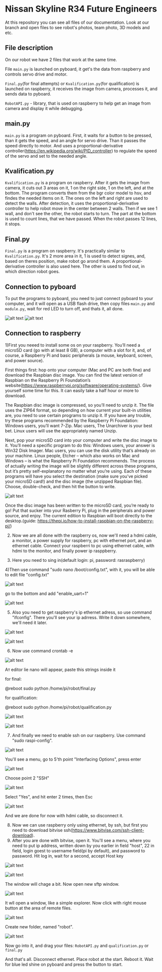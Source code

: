 # Nissan Skyline R34 Future Engineers
At this repository you can see all files of our documentation. Look at our branch and open files to see robot's photos, team photo, 3D models and etc.
## File description

On our robot we have 2 files that work at the same time. 

File ``main.py`` is launched on pyboard, it get's the data from raspberry and controls servo drive and motor. 

``Final.py``(for final attempts) or ``Kvalification.py``(for qualification) is launched on raspberry, it receives the image from camera, processes it, and sends data to pyboard.

``RobotAPI.py`` - library, that is used on raspberry to help get an image from camera and display it while debugging.



## main.py

``main.py`` is a program on pyboard. First, it waits for a button to be pressed, than it gets the speed, and an angle for servo drive. Than it passes the speed directly to motor. And uses a proportional-derivative controller(https://en.wikipedia.org/wiki/PID_controller) to regulate the speed of the servo and set to the needed angle. 

## Kvalification.py

``Kvalification.py`` is a program on raspberry. After it gets the image from camera, it cuts out 3 areas on it, 1 on the right side, 1 on the left, and at the bottom. The program converts them from the bgr color model to hsv, and findes the needed items on it. The ones on the left and right are used to detect the walls. After detection, it uses the proportional-derivative controller to help robot move in the center between 2 walls. Then if we see 1 wall, and don't see the other, the robot starts to turn. The part at the bottom is used to count lines, that we have passed. When the robot passes 12 lines, it stops.

## Final.py
``Final.py`` is a program on raspberry. It's practically similar to ``Kvalification.py``. It's 2 more area in it, 1 is used to detect signes, and, based on theres position, make robot go arond them. A proportional-derivative controller is also used here. The other is used to find out, in which direction robot goes.

## Connection to pyboard

To put the programs to pyboard, you need to just connect pyboard to your computer, and it will open as a USB flash drive, then copy files ``main.py`` and ``module.py``, wait for red LED to turn off, and thats it, all done.

![alt text](https://github.com/Ivan-5698/FE2022/blob/main/readme_photos/pyboard_1.png)
![alt text](https://github.com/Ivan-5698/FE2022/blob/main/readme_photos/pyboard_2.png)

## Connection to raspberry

1)First you neeed to install some os on your raspberry. You’ll need a microSD card (go with at least 8 GB), a computer with a slot for it, and, of course, a Raspberry Pi and basic peripherals (a mouse, keyboard, screen, and power source).

First things first: hop onto your computer (Mac and PC are both fine) and download the Raspbian disc image. You can find the latest version of Raspbian on the Raspberry Pi Foundation’s website(https://www.raspberrypi.org/software/operating-systems/). Give yourself some time for this. It can easily take a half hour or more to download.

The Raspbian disc image is compressed, so you’ll need to unzip it. The file uses the ZIP64 format, so depending on how current your built-in utilities are, you need to use certain programs to unzip it. If you have any trouble, try these programs recommended by the Raspberry Pi Foundation:
Windows users, you’ll want 7-Zip.
Mac users, The Unarchiver is your best bet.
Linux users will use the appropriately named Unzip.

Next, pop your microSD card into your computer and write the disc image to it. You’ll need a specific program to do this:
Windows users, your answer is Win32 Disk Imager.
Mac users, you can use the disk utility that’s already on your machine.
Linux people, Etcher – which also works on Mac and Windows – is what the Raspberry Pi Foundation recommends.
The process of actually writing the image will be slightly different across these programs, but it’s pretty self-explanatory no matter what you’re using. Each of these programs will have you select the destination (make sure you’ve picked your microSD card!) and the disc image (the unzipped Raspbian file). Choose, double-check, and then hit the button to write.

![alt text](https://github.com/Ivan-5698/FE2022/blob/main/readme_photos/win32-disk-imager-raspbian.png)

Once the disc image has been written to the microSD card, you’re ready to go! Put that sucker into your Rasberry Pi, plug in the peripherals and power source, and enjoy. The current edition to Raspbian will boot directly to the desktop.(guide: https://thepi.io/how-to-install-raspbian-on-the-raspberry-pi/)

2) Now we are all done with the raspberry os, now we'll need a hdmi cable, a monitor, a power supply for raspberry, pc with ethernet port, and an ethernet cable.
Connect your raspberri to pc using ethernet cable, with hdmi to the monitor, and finally power ip rasppberry.

3) Here you need to sing in(default login: pi, password: rasraspberry)

4)Then use command "sudo nano /boot/config.txt", with it, you will be able to edit file "config.txt"

![alt text](https://github.com/Ivan-5698/FE2022/blob/main/readme_photos/boot_txt_1.png)

go to the bottom and add "enable_uart=1"

![alt text](https://github.com/Ivan-5698/FE2022/blob/main/readme_photos/boot_2.png)

5) Also you need to get raspberry's ip ethernet adress, so use command "ifconfig". There you'll see your ip adrress. Write it down somewhere, we'll need it later.

![alt text](https://github.com/Ivan-5698/FE2022/blob/main/readme_photos/ifconfig_1.png)

![alt text](https://github.com/Ivan-5698/FE2022/blob/main/readme_photos/ifconfig_2.png)

6) Now use command crontab -e

![alt text](https://github.com/Ivan-5698/FE2022/blob/main/readme_photos/crontab.png)

Aт editor lie nano will appear, paste this strings inside it

for final:

@reboot sudo python /home/pi/robot/final.py

for qualification:

@reboot sudo python /home/pi/robot/qualification.py

![alt text](https://github.com/Ivan-5698/FE2022/blob/main/readme_photos/crontab_1.png)

![alt text](https://github.com/Ivan-5698/FE2022/blob/main/readme_photos/crontab_2.png)

7) And finally we need to enable ssh on our raspberry. Use command "sudo raspi-config".

![alt text](https://github.com/Ivan-5698/FE2022/blob/main/readme_photos/ssh_1.png)

You'll see a menu, go to 5'th point "Interfacing Options", press enter

![alt text](https://github.com/Ivan-5698/FE2022/blob/main/readme_photos/raspi-config-interfacing-options.png)

Choose point 2 "SSH"

![alt text](https://github.com/Ivan-5698/FE2022/blob/main/readme_photos/raspi-config-ssh.png)

Select "Yes", and hit enter 2 times, then Esc

![alt text](https://github.com/Ivan-5698/FE2022/blob/main/readme_photos/ssh_2.png)

And we are done for now with hdmi cable, so disconnect it.

8) Now we can use raspberry only using ethernet, by ssh, but first you need to download bitvise ssh(https://www.bitvise.com/ssh-client-download).
9) After you are done with bitvise, open it. You'll see a menu, where you need to put ip address, written down by you earlier in field "host", 22 in field, login goest to username field(pi by default), and password to password. Hit log in, wait for a second, accept Host key

![alt text](https://github.com/Ivan-5698/FE2022/blob/main/readme_photos/bitvise_1.png)

![alt text](https://github.com/Ivan-5698/FE2022/blob/main/readme_photos/bitvise_2.png)

The window will chage a bit. Now open new sftp window.

![alt text](https://github.com/Ivan-5698/FE2022/blob/main/readme_photos/bitvise_3.png)

It wll open a window, like a simple explorer. Now click with right mouse button at the area of remote files.

![alt text](https://github.com/Ivan-5698/FE2022/blob/main/readme_photos/files_1.png)

Create new folder, named "robot".

![alt text](https://github.com/Ivan-5698/FE2022/blob/main/readme_photos/files_2.png)

Now go into it, and drag your files: ``RobotAPI.py`` and ``qualification.py`` or ``final.py``

And that's all. Disconnect ethernet. Place robot at the start. Reboot it. Wait for blue led shine on pyboard and press the button to start.
